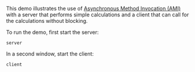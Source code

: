 This demo illustrates the use of [Asynchronous Method Invocation (AMI)][1]
with a server that performs simple calculations and a client that can
call for the calculations without blocking.

To run the demo, first start the server:

```
server
```

In a second window, start the client:

```
client
```
[1]: https://doc.zeroc.com/ice/3.8/language-mappings/c++-mapping/client-side-slice-to-c++-mapping/asynchronous-method-invocation-ami-in-c++
